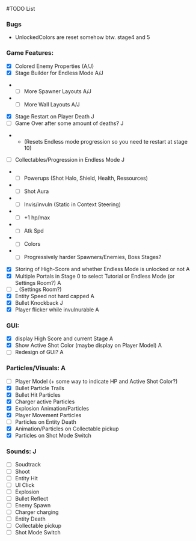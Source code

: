 #TODO List

### Bugs
- UnlockedColors are reset somehow btw. stage4 and 5

### Game Features:

- [x] Colored Enemy Properties      (A/J)
- [x] Stage Builder for Endless Mode        A/J
- - [ ] More Spawner Layouts                A/J
- - [ ] More Wall Layouts                   A/J
- [x] Stage Restart on Player Death         J
- [ ] Game Over after some amount of deaths?        J
- - (Resets Endless mode progression so you need te restart at stage 10)
- [ ] Collectables/Progression in Endless Mode      J
- - [ ] Powerups (Shot Halo, Shield, Health, Ressources)
- - [ ] Shot Aura
- - [ ] Invis/invuln (Static in Context Steering)
- - [ ] +1 hp/max
- - [ ] Atk Spd
- - [ ] Colors
- - [ ] Progressively harder Spawners/Enemies, Boss Stages?
- [x] Storing of High-Score and whether Endless Mode is unlocked or not     A
- [x] Multiple Portals in Stage 0 to select Tutorial or Endless Mode (or Settings Room?)    A
- [ ] _ (Settings Room?)
- [x] Entity Speed not hard capped      A
- [x] Bullet Knockback                  J
- [x] Player flicker while invulnurable A

### GUI:

- [x] display High Score and current Stage      A
- [x] Show Active Shot Color (maybe display on Player Model)    A
- [ ] Redesign of GUI?      A

### Particles/Visuals: A

- [ ] Player Model (+ some way to indicate HP and Active Shot Color?)
- [x] Bullet Particle Trails
- [x] Bullet Hit Particles
- [x] Charger active Particles
- [x] Explosion Animation/Particles
- [x] Player Movement Particles
- [ ] Particles on Entity Death
- [x] Animation/Particles on Collectable pickup
- [x] Particles on Shot Mode Switch

### Sounds:     J

- [ ] Soudtrack
- [ ] Shoot
- [ ] Entity Hit
- [ ] UI Click
- [ ] Explosion
- [ ] Bullet Reflect
- [ ] Enemy Spawn
- [ ] Charger charging
- [ ] Entity Death
- [ ] Collectable pickup
- [ ] Shot Mode Switch
